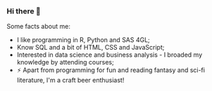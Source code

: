 ### Hi there 👋

Some facts about me:
- I like programming in R, Python and SAS 4GL;
- Know SQL and a bit of HTML, CSS and JavaScript;
- Interested in data science and business analysis - I broaded my knowledge by attending courses;
- ⚡ Apart from programming for fun and reading fantasy and sci-fi literature, I'm a craft beer enthusiast!


<!--
**kp-muszynski/kp-muszynski** is a ✨ _special_ ✨ repository because its `README.md` (this file) appears on your GitHub profile.

Here are some ideas to get you started:

- 🔭 I’m currently working on ...
- 🌱 I’m currently learning ...
- 👯 I’m looking to collaborate on ...
- 🤔 I’m looking for help with ...
- 💬 Ask me about ...
- 📫 How to reach me: ...
- 😄 Pronouns: ...
- ⚡ Fun fact: ...
-->
